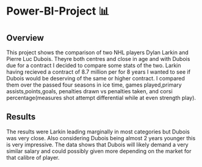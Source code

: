 # Power-BI-Project :bar_chart:

## Overview
This project shows the comparison of two NHL players Dylan Larkin and Pierre Luc Dubois. Theyre both centres and close in age and with Dubois due for a contract I decided to compare some stats of the two. Larkin having recieved a contract of 8.7 million per for 8 years I wanted to see if Dubois would be deserving of the same or higher contract. I compared them over the passed four seasons in ice time, games played,primary assists,points,goals, penalties drawn vs penalties taken, and corsi percentage(measures shot attempt differential while at even strength play).

## Results 
The results were Larkin leading marginally in most categories but Dubois was very close. Also considering Dubois being almost 2 years younger this is very impressive. The data shows that Dubois will likely demand a very similar salary and could possibly given more depending on the market for that calibre of player. 
